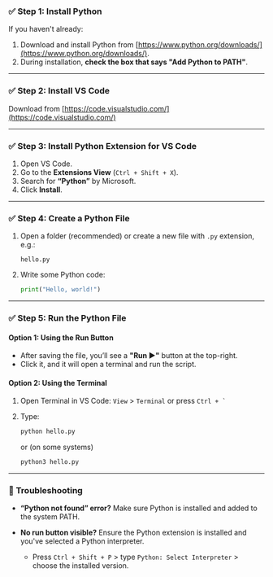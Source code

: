 ### ✅ **Step 1: Install Python**

If you haven't already:

1. Download and install Python from [https://www.python.org/downloads/](https://www.python.org/downloads/).
2. During installation, **check the box that says "Add Python to PATH"**.

---

### ✅ **Step 2: Install VS Code**

Download from [https://code.visualstudio.com/](https://code.visualstudio.com/)

---

### ✅ **Step 3: Install Python Extension for VS Code**

1. Open VS Code.
2. Go to the **Extensions View** (`Ctrl + Shift + X`).
3. Search for **“Python”** by Microsoft.
4. Click **Install**.

---

### ✅ **Step 4: Create a Python File**

1. Open a folder (recommended) or create a new file with `.py` extension, e.g.:

   ```
   hello.py
   ```
2. Write some Python code:

   ```python
   print("Hello, world!")
   ```

---

### ✅ **Step 5: Run the Python File**

#### Option 1: Using the Run Button

* After saving the file, you’ll see a **"Run ▶️"** button at the top-right.
* Click it, and it will open a terminal and run the script.

#### Option 2: Using the Terminal

1. Open Terminal in VS Code:
   `View` > `Terminal` or press `` Ctrl + ` ``
2. Type:

   ```bash
   python hello.py
   ```

   or (on some systems)

   ```bash
   python3 hello.py
   ```

---

### 🔄 Troubleshooting

* **“Python not found” error?**
  Make sure Python is installed and added to the system PATH.
* **No run button visible?**
  Ensure the Python extension is installed and you've selected a Python interpreter.

  * Press `Ctrl + Shift + P` > type `Python: Select Interpreter` > choose the installed version.
